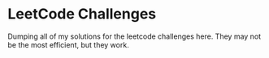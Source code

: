 # LeetCode Challenges

Dumping all of my solutions for the leetcode challenges here. They may not be the most efficient, but they work.
